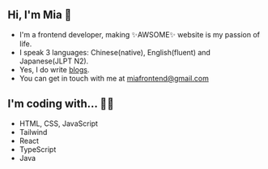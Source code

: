 ## Hi, I'm Mia 👋

- I'm a frontend developer, making ✨AWSOME✨ website is my passion of life.
- I speak 3 languages: Chinese(native), English(fluent) and Japanese(JLPT N2).
- Yes, I do write [blogs](https://cuttontail.blog/).
- You can get in touch with me at miafrontend@gmail.com

## I'm coding with... 👩‍💻
- HTML, CSS, JavaScript
- Tailwind
- React
- TypeScript
- Java
